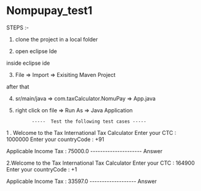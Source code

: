 # Nompupay_test1


STEPS :- 

1. clone the project in a local folder

2. open eclipse Ide 

inside eclipse ide

3. File => Import => Exisiting Maven Project

after that 

4.  sr/main/java  => com.taxCalculator.NomuPay => App.java 

5. right click on file  => Run As => Java Application


             -----  Test the following test cases -----



1 . Welcome to the Tax International Tax Calculator
Enter your CTC : 
1000000
Enter your countryCode : 
+91

  Applicable Income Tax : 75000.0    ---------------------  Answer
  
  


2.Welcome to the Tax International Tax Calculator
Enter your CTC : 
164900
Enter your countryCode : 
+1

  Applicable Income Tax : 33597.0   -------------------     Answer
